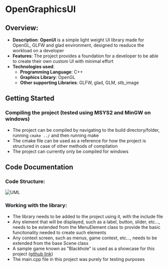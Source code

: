 # OpenGraphicsUI

## Overview:
- **Description**: **OpenUI** is a simple light weight UI library made for OpenGL, GLFW and glad environment, designed to readuce the workload on a developer
- **Features**: The project provides a foundation for a developer to be able to create their own custom UI with minimal effort
- **Technologies used**:
    - **Programming Language**: C++
    - **Graphics Library**: OpenGL
    - **Other supporting Libraries**: GLFW, glad, GLM, stb_image
## Getting Started

### Compiling the project (tested using MSYS2 and MinGW on windows)
- The project can be compiled by navigating to the build directory/folder, running `cmake ../` and then running make
- The cmake file can be used as a reference for how the project is structured in case of other methods of compilation
- The project can currently only be compiled for windows

## Code Documentation
### Code Structure:

![UML](https://github.com/user-attachments/assets/d758236a-f038-4b40-a3a3-26fac27ecb20)

### Working with the library:
- The library needs to be added to the project using it, with the include file
- Any element that will be displayed, such as a label, button, slider, etc..., needs to be extended from the MenuElement class to provide the basic funcitonality needed to create such elements
- Any context screen, such as menus, game context, etc..., needs to be extended from the base Scene class
- A sample game known as "Blackhole" is used as a showcase for this project ([github link](https://github.com/IshaqZa/showcase))
- The main.cpp file in this project was purely for testing purposes
